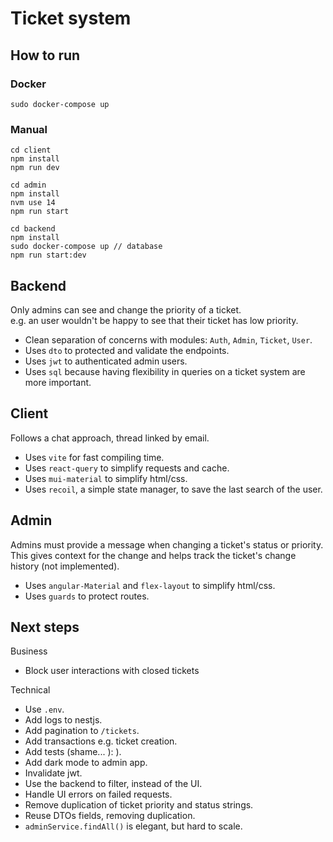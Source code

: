 # Ticket system

## How to run

### Docker

`sudo docker-compose up`

### Manual

```
cd client
npm install
npm run dev

cd admin
npm install
nvm use 14
npm run start

cd backend
npm install
sudo docker-compose up // database
npm run start:dev

```

## Backend

Only admins can see and change the priority of a ticket.
<br>
e.g. an user wouldn't be happy to see that their ticket has low priority.

- Clean separation of concerns with modules: `Auth`, `Admin`, `Ticket`, `User`.
- Uses `dto` to protected and validate the endpoints.
- Uses `jwt` to authenticated admin users.
- Uses `sql` because having flexibility in queries on a ticket system are more important.

## Client

Follows a chat approach, thread linked by email.

- Uses `vite` for fast compiling time.
- Uses `react-query` to simplify requests and cache.
- Uses `mui-material` to simplify html/css.
- Uses `recoil`, a simple state manager, to save the last search of the user.

## Admin

Admins must provide a message when changing a ticket's status or priority.
<br>
This gives context for the change and helps track the ticket's change history (not implemented).

- Uses `angular-Material` and `flex-layout` to simplify html/css.
- Uses `guards` to protect routes.

## Next steps

Business

- Block user interactions with closed tickets

Technical

- Use `.env`.
- Add logs to nestjs.
- Add pagination to `/tickets`.
- Add transactions e.g. ticket creation.
- Add tests (shame... ): ).
- Add dark mode to admin app.
- Invalidate jwt.
- Use the backend to filter, instead of the UI.
- Handle UI errors on failed requests.
- Remove duplication of ticket priority and status strings.
- Reuse DTOs fields, removing duplication.
- `adminService.findAll()` is elegant, but hard to scale.
